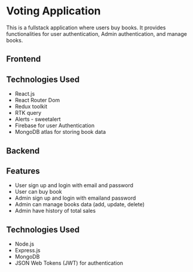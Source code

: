 # Voting Application

This is a fullstack application where users buy books. It provides functionalities for user authentication, Admin authentication, and manage books.

## Frontend

## Technologies Used

- React.js
- React Router Dom
- Redux toolkit
- RTK query
- Alerts - sweetalert
- Firebase for user Authentication
- MongoDB atlas for storing book data

## Backend

## Features

- User sign up and login with email and password
- User can buy book
- Admin sign up and login with emailand password
- Admin can manage books data (add, update, delete)
- Admin have history of total sales

## Technologies Used

- Node.js
- Express.js
- MongoDB
- JSON Web Tokens (JWT) for authentication
